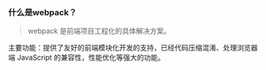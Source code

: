 ### 什么是webpack？
> webpack 是前端项目工程化的具体解决方案。

主要功能：提供了友好的前端模块化开发的支持，已经代码压缩混淆、处理浏览器端 JavaScript 的兼容性，性能优化等强大的功能。

